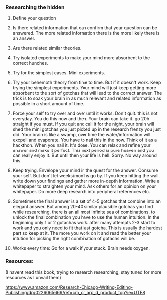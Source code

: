 ### Researching the hidden


1. Define your question

2. Is there related information that can confirm that your question can be answered. The more related information there is the more likely there is an answer.

3. Are there related similar theories. 

4. Try isolated experiments to make your mind more absorbent to the correct hunches. 

5. Try for the simplest cases. Mini experiments.

6. Try your behemoth theory from time to time. But if it doesn't work. Keep trying the simplest experiments. Your mind will just keep getting more absorbent to the sort of gotchas that will lead to the correct answer. The trick is to soak your brain in as much relevant and related information as possible in a short amount of time. 

7. Force your self to try over and over until it works. Don't quit. this is not everyday. You do this now and then. Your brain can take it. go 20h straight if you must. If you quit and call it for the night, your brain will shed the mini gotchas you just picked up in the research frenzy you just did. Your brain is like a swamp, over time the water/information will excpell and evaporate. You have to nail this in the now. Think of it as a hackthon. When you nail it. It's done. You can relax and refine your answer and make it perfect. This next period is pure heaven and you can really enjoy it. But until then your life is hell. Sorry. No way around this.

8. Keep trying. Envelope your mind in the quest for the answer. Consume your self. But don't let weeks/months go by. If you keep hitting the wall. write down your findings and gather more in-depth information. Write a whitepaper to straighten your mind. Ask others for an opinion on your whitepaper. Do more deep research into peripheral references etc.

9. Sometimes the final answer is a set of 4-5 gotchas that combine into an elegant answer. But among 20-40 similar plausible gotchas you find while researching, there is an all most infinite sea of combinations. to unlock the final combination you have to use the human intuition. In the beginning only 1 or 2 gotachas work. after many attempts 2-3 start to work and you only need to fit that last gotcha. This is usually the hardest part so keep at it. The more you work on it and read the better your intution for picking the right combination of gotachs will be. 

10. Works every time: Go for a walk if your stuck. Brain needs oxygen.


### Resources:
(I havent read this book, trying to research researching, stay tuned for more resources as I unvail them)

https://www.amazon.com/Research-Chicago-Writing-Editing-Publishing/dp/0226065669/ref=cm_cr_arp_d_product_top?ie=UTF8

